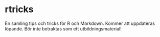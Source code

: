 # rtricks
En samling tips och tricks för R och Markdown.
Kommer att uppdateras löpande.
Bör inte betraktas som ett utbildningsmaterial!
